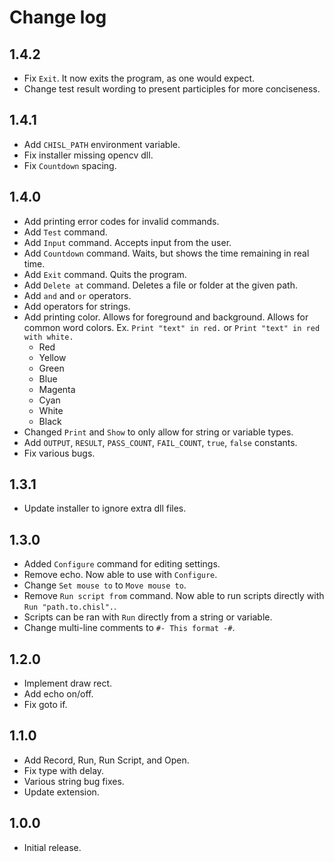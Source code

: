 # Change log

## 1.4.2
- Fix `Exit`. It now exits the program, as one would expect.
- Change test result wording to present participles for more conciseness.

## 1.4.1
- Add `CHISL_PATH` environment variable.
- Fix installer missing opencv dll.
- Fix `Countdown` spacing.

## 1.4.0
- Add printing error codes for invalid commands.
- Add `Test` command.
- Add `Input` command. Accepts input from the user.
- Add `Countdown` command. Waits, but shows the time remaining in real time.
- Add `Exit` command. Quits the program.
- Add `Delete at` command. Deletes a file or folder at the given path.
- Add `and` and `or` operators.
- Add operators for strings.
- Add printing color. Allows for foreground and background. Allows for common word colors. Ex. `Print "text" in red.` or `Print "text" in red with white.`
  - Red
  - Yellow
  - Green
  - Blue
  - Magenta
  - Cyan
  - White
  - Black
- Changed `Print` and `Show` to only allow for string or variable types.
- Add `OUTPUT`, `RESULT`, `PASS_COUNT`, `FAIL_COUNT`, `true`, `false` constants.
- Fix various bugs.

## 1.3.1
- Update installer to ignore extra dll files.

## 1.3.0
- Added `Configure` command for editing settings.
- Remove echo. Now able to use with `Configure`.
- Change `Set mouse to` to `Move mouse to`.
- Remove `Run script from` command. Now able to run scripts directly with `Run "path.to.chisl".`.
- Scripts can be ran with `Run` directly from a string or variable.
- Change multi-line comments to `#- This format -#`.

## 1.2.0
- Implement draw rect.
- Add echo on/off.
- Fix goto if.

## 1.1.0
- Add Record, Run, Run Script, and Open.
- Fix type with delay.
- Various string bug fixes.
- Update extension.

## 1.0.0
- Initial release.